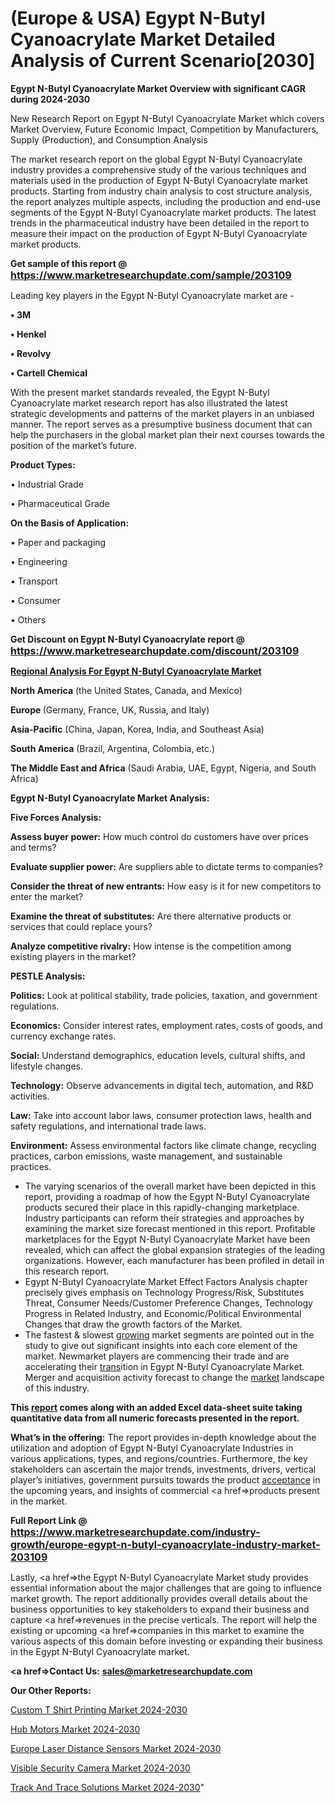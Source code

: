 # (Europe & USA) Egypt N-Butyl Cyanoacrylate Market Detailed Analysis of Current Scenario[2030]

<strong>Egypt N-Butyl Cyanoacrylate Market Overview with significant CAGR during 2024-2030</strong>

New Research Report on Egypt N-Butyl Cyanoacrylate Market which covers Market Overview, Future Economic Impact, Competition by Manufacturers, Supply (Production), and Consumption Analysis

The market research report on the global Egypt N-Butyl Cyanoacrylate industry provides a comprehensive study of the various techniques and materials used in the production of Egypt N-Butyl Cyanoacrylate market products. Starting from industry chain analysis to cost structure analysis, the report analyzes multiple aspects, including the production and end-use segments of the Egypt N-Butyl Cyanoacrylate market products. The latest trends in the pharmaceutical industry have been detailed in the report to measure their impact on the production of Egypt N-Butyl Cyanoacrylate market products.

<strong>Get sample of this report @ <a href=https://www.marketresearchupdate.com/sample/203109><font size=3 color=#0000ff>https://www.marketresearchupdate.com/sample/203109</font></a></strong>

Leading key players in the Egypt N-Butyl Cyanoacrylate market are -

<strong>• 3M

• Henkel

• Revolvy

• Cartell Chemical</strong>

With the present market standards revealed, the Egypt N-Butyl Cyanoacrylate market research report has also illustrated the latest strategic developments and patterns of the market players in an unbiased manner. The report serves as a presumptive business document that can help the purchasers in the global market plan their next courses towards the position of the market’s future.

<strong>Product Types:</strong>

• Industrial Grade

• Pharmaceutical Grade

<strong>On the Basis of Application:</strong>

• Paper and packaging

• Engineering

• Transport

• Consumer

• Others

<strong>Get Discount on Egypt N-Butyl Cyanoacrylate report @ <a href=https://www.marketresearchupdate.com/discount/203109><font size=3 color=#0000ff>https://www.marketresearchupdate.com/discount/203109</font></a></strong>

<strong><u><b>Regional Analysis For Egypt N-Butyl Cyanoacrylate Market</b></u></strong>

<strong><b>North America</b></strong> (the United States, Canada, and Mexico)

<strong><b>Europe </b></strong>(Germany, France, UK, Russia, and Italy)

<strong><b>Asia-Pacific</b></strong> (China, Japan, Korea, India, and Southeast Asia)

<strong><b>South America</b></strong> (Brazil, Argentina, Colombia, etc.)

<strong><b>The Middle East and Africa</b></strong> (Saudi Arabia, UAE, Egypt, Nigeria, and South Africa)

<strong>Egypt N-Butyl Cyanoacrylate Market Analysis:</strong>

<strong>Five Forces Analysis:</strong>

<strong>Assess buyer power:</strong> How much control do customers have over prices and terms?

<strong>Evaluate supplier power:</strong> Are suppliers able to dictate terms to companies?

<strong>Consider the threat of new entrants:</strong> How easy is it for new competitors to enter the market?

<strong>Examine the threat of substitutes:</strong> Are there alternative products or services that could replace yours?

<strong>Analyze competitive rivalry:</strong> How intense is the competition among existing players in the market?

<strong>PESTLE Analysis:</strong>

<strong>Politics:</strong> Look at political stability, trade policies, taxation, and government regulations.

<strong>Economics:</strong> Consider interest rates, employment rates, costs of goods, and currency exchange rates.

<strong>Social:</strong> Understand demographics, education levels, cultural shifts, and lifestyle changes.

<strong>Technology:</strong> Observe advancements in digital tech, automation, and R&D activities.

<strong>Law:</strong> Take into account labor laws, consumer protection laws, health and safety regulations, and international trade laws.

<strong>Environment:</strong> Assess environmental factors like climate change, recycling practices, carbon emissions, waste management, and sustainable practices.

<ul>
  <li>The varying scenarios of the overall market have been depicted in this report, providing a roadmap of how the Egypt N-Butyl Cyanoacrylate products secured their place in this rapidly-changing marketplace. Industry participants can reform their strategies and approaches by examining the market size forecast mentioned in this report. Profitable marketplaces for the Egypt N-Butyl Cyanoacrylate Market have been revealed, which can affect the global expansion strategies of the leading organizations. However, each manufacturer has been profiled in detail in this research report.</li>
  <li>Egypt N-Butyl Cyanoacrylate Market Effect Factors Analysis chapter precisely gives emphasis on Technology Progress/Risk, Substitutes Threat, Consumer Needs/Customer Preference Changes, Technology Progress in Related Industry, and Economic/Political Environmental Changes that draw the growth factors of the Market.</li>
  <li>The fastest &amp; slowest <a href=ASDF991299>growing</a> market segments are pointed out in the study to give out significant insights into each core element of the market. Newmarket players are commencing their trade and are accelerating their <a href=>trans</a>ition in Egypt N-Butyl Cyanoacrylate Market. Merger and acquisition activity forecast to change the <a href=>market</a> landscape of this industry.</li>
</ul>
<strong>This <a href=>report</a> comes along with an added Excel data-sheet suite taking quantitative data from all numeric forecasts presented in the report.</strong>

<strong>What’s in the offering:</strong> The report provides in-depth knowledge about the utilization and adoption of Egypt N-Butyl Cyanoacrylate Industries in various applications, types, and regions/countries. Furthermore, the key stakeholders can ascertain the major trends, investments, drivers, vertical player’s initiatives, government pursuits towards the product <a href=ASDF881288>acceptance</a> in the upcoming years, and insights of commercial <a href=>products</a> present in the market.

<strong>Full Report Link @ <a href=https://www.marketresearchupdate.com/industry-growth/europe-egypt-n-butyl-cyanoacrylate-industry-market-203109><font size=3 color=#0000ff>https://www.marketresearchupdate.com/industry-growth/europe-egypt-n-butyl-cyanoacrylate-industry-market-203109</font></a></strong>

Lastly, <a href=>the</a> Egypt N-Butyl Cyanoacrylate Market study provides essential information about the major challenges that are going to influence market growth. The report additionally provides overall details about the business opportunities to key stakeholders to expand their business and capture <a href=>revenues</a> in the precise verticals. The report will help the existing or upcoming <a href=>companies</a> in this market to examine the various aspects of this domain before investing or expanding their business in the Egypt N-Butyl Cyanoacrylate market.

<strong><a href=><strong>Contact Us:</strong></a></strong>
<strong>sales@marketresearchupdate.com</strong>

<strong>Our Other Reports:</strong>

<a href=https://www.linkedin.com/pulse/custom-t-shirt-printing-market-size-set-grow>Custom T Shirt Printing Market 2024-2030</a>

<a href=https://www.linkedin.com/pulse/hub-motors-market-size-trends-consumption-future>Hub Motors Market 2024-2030</a>

<a href=https://www.linkedin.com/pulse/europe-laser-distance-sensors-market-upcoming-trends>Europe Laser Distance Sensors Market 2024-2030</a>

<a href=https://www.linkedin.com/pulse/visible-security-camera-market-research-avo1f/>Visible Security Camera Market 2024-2030</a>

<a href=https://medium.com/@rocketsharma68/track-and-trace-solutions-market-to-witness-huge-growth-by-2030-size-trends-applications-c35837a27059>Track And Trace Solutions Market 2024-2030</a>"
